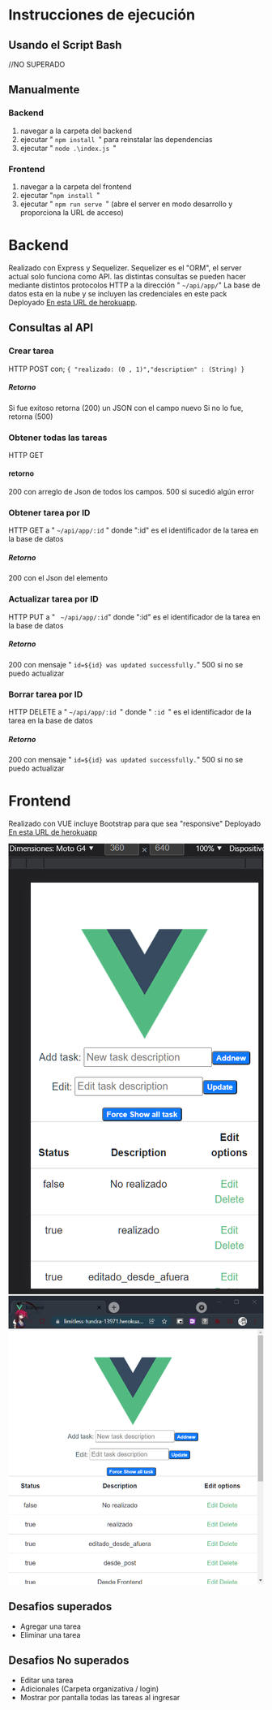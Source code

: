 # Instrucciones de ejecución
## Usando el Script Bash

//NO SUPERADO

## Manualmente
### Backend
 1. navegar a la carpeta del backend
 2. ejecutar " `npm install `" para reinstalar las dependencias
 3. ejecutar " `node .\index.js `"

### Frontend
1. navegar a la carpeta del frontend
2. ejecutar "`npm install `"
3. ejecutar " `npm run serve `" (abre el server en modo desarrollo y proporciona la URL de acceso)

# Backend
Realizado con Express y Sequelizer.
Sequelizer es el "ORM", el server actual solo funciona como API. las distintas consultas se pueden hacer mediante distintos protocolos HTTP a la dirección " ` ~/api/app/ `"
La base de datos esta en la nube y se incluyen las credenciales en este pack
Deployado [En esta URL de herokuapp](https://blooming-dawn-71825.herokuapp.com/).

## Consultas al API
###  Crear tarea
HTTP POST con; `{ "realizado: (0 , 1)","description" : (String)
}`
##### Retorno
Si fue exitoso retorna (200) un JSON con el campo nuevo
Si no lo fue, retorna (500) 

###  Obtener todas las tareas
HTTP GET 

#### retorno
200 con arreglo de Json de todos los campos.
500 si sucedió algún error

###  Obtener tarea por ID
HTTP GET a " `~/api/app/:id` " donde ":id" es el identificador de la tarea en la base de datos 
##### Retorno
200 con el Json del elemento

###  Actualizar tarea por ID
HTTP PUT a " ` ~/api/app/:id`" donde ":id" es el identificador de la tarea en la base de datos 
##### Retorno
200 con mensaje " `id=${id} was updated successfully.`"
500 si no se puedo actualizar

###  Borrar tarea por ID
HTTP DELETE a " `~/api/app/:id `" donde " `:id `"  es el identificador de la tarea en la base de datos 
##### Retorno
200 con mensaje " `id=${id} was updated successfully.`"
500 si no se puedo actualizar


#  Frontend
Realizado con VUE incluye Bootstrap para que sea "responsive"
Deployado [En esta URL de herokuapp](https://limitless-tundra-13971.herokuapp.com/)

![captura](chrome_rspEhnDB8h.png)
![captura2](chrome_SAbkvAPphi.png)

## Desafios superados
* Agregar una tarea
* Eliminar una tarea
 
## Desafios No superados
* Editar una tarea
* Adicionales (Carpeta organizativa / login)
* Mostrar por pantalla todas las tareas al ingresar
